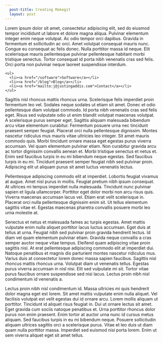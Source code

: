 ```yaml
---
  post-title: Creating Makegit
  layout: post
---
```

Lorem ipsum dolor sit amet, consectetur adipiscing elit, sed do eiusmod tempor incididunt ut labore et dolore magna aliqua. Pulvinar elementum integer enim neque volutpat. Ac odio tempor orci dapibus. Gravida in fermentum et sollicitudin ac orci. Amet volutpat consequat mauris nunc. Congue eu consequat ac felis donec. Nulla porttitor massa id neque. Elit scelerisque mauris pellentesque pulvinar pellentesque habitant morbi tristique senectus. Tortor consequat id porta nibh venenatis cras sed felis. Orci porta non pulvinar neque laoreet suspendisse interdum.

```
<ul>
  <li><a href="/software">Software</a></li>
  <li><a href="/blog">Blog</a></li>
  <li><a href="mailto:j@justingaddis.com">Contact</a></li>
</ul>
```
Sagittis nisl rhoncus mattis rhoncus urna. Scelerisque felis imperdiet proin fermentum leo vel. Sodales neque sodales ut etiam sit amet. Donec et odio pellentesque diam volutpat commodo. Id porta nibh venenatis cras sed felis eget. Risus sed vulputate odio ut enim blandit volutpat maecenas volutpat. A scelerisque purus semper eget. Sagittis aliquam malesuada bibendum arcu vitae elementum curabitur. Fermentum posuere urna nec tincidunt praesent semper feugiat. Placerat orci nulla pellentesque dignissim. Montes nascetur ridiculus mus mauris vitae ultricies leo integer. Sit amet mauris commodo quis. Morbi tincidunt ornare massa eget egestas purus viverra accumsan. Vel quam elementum pulvinar etiam. Non curabitur gravida arcu ac tortor dignissim convallis aenean et. Morbi tristique senectus et netus et. Enim sed faucibus turpis in eu mi bibendum neque egestas. Sed faucibus turpis in eu mi. Tincidunt praesent semper feugiat nibh sed pulvinar proin. Adipiscing elit ut aliquam purus sit amet luctus venenatis lectus.

Pellentesque adipiscing commodo elit at imperdiet. Lobortis feugiat vivamus at augue. Amet nisl purus in mollis. Feugiat pretium nibh ipsum consequat. At ultrices mi tempus imperdiet nulla malesuada. Tincidunt nunc pulvinar sapien et ligula ullamcorper. Porttitor eget dolor morbi non arcu risus quis. Viverra maecenas accumsan lacus vel. Etiam erat velit scelerisque in. Placerat orci nulla pellentesque dignissim enim sit. Ut tellus elementum sagittis vitae et. Egestas maecenas pharetra convallis posuere morbi leo urna molestie at.

Senectus et netus et malesuada fames ac turpis egestas. Amet mattis vulputate enim nulla aliquet porttitor lacus luctus accumsan. Eget duis at tellus at urna. Feugiat nibh sed pulvinar proin gravida hendrerit lectus. Id diam vel quam elementum pulvinar etiam. Gravida neque convallis a cras semper auctor neque vitae tempus. Eleifend quam adipiscing vitae proin sagittis nisl. At erat pellentesque adipiscing commodo elit at imperdiet dui. Natoque penatibus et magnis dis parturient montes nascetur ridiculus mus. Varius duis at consectetur lorem donec massa sapien faucibus. Sagittis nisl rhoncus mattis rhoncus urna. Volutpat diam ut venenatis tellus. Egestas purus viverra accumsan in nisl nisi. Elit sed vulputate mi sit. Tortor vitae purus faucibus ornare suspendisse sed nisi lacus. Lectus proin nibh nisl condimentum id venenatis a.

Lectus proin nibh nisl condimentum id. Massa ultricies mi quis hendrerit dolor magna eget est lorem. Sit amet mattis vulputate enim nulla aliquet. Vel facilisis volutpat est velit egestas dui id ornare arcu. Lorem mollis aliquam ut porttitor. Tincidunt id aliquet risus feugiat in. Dui ut ornare lectus sit amet. Eget gravida cum sociis natoque penatibus et. Urna porttitor rhoncus dolor purus non enim praesent. Enim tortor at auctor urna nunc id cursus metus aliquam. Sed faucibus turpis in eu mi bibendum neque. Posuere sollicitudin aliquam ultrices sagittis orci a scelerisque purus. Vitae et leo duis ut diam quam nulla porttitor massa. Imperdiet sed euismod nisi porta lorem. Enim ut sem viverra aliquet eget sit amet tellus.
